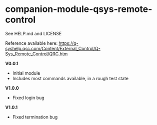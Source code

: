 # companion-module-qsys-remote-control
See HELP.md and LICENSE

Reference available here: https://q-syshelp.qsc.com/Content/External_Control/Q-Sys_Remote_Control/QRC.htm

**V0.0.1** 
* Initial module
* Includes most commands available, in a rough test state

**V1.0.0**
* Fixed login bug

**V1.0.1**
* Fixed termination bug